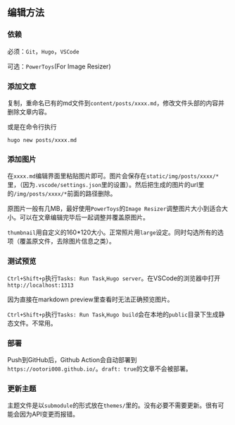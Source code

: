## 编辑方法

### 依赖

必须：`Git`，`Hugo`，`VSCode`

可选：`PowerToys`(For Image Resizer)

### 添加文章

复制，重命名已有的md文件到`content/posts/xxxx.md`，修改文件头部的内容并删除文章内容。

或是在命令行执行

`hugo new posts/xxxx.md`

### 添加图片

在`xxxx.md`编辑界面里粘贴图片即可。图片会保存在`static/img/posts/xxxx/*`里，（因为`.vscode/settings.json`里的设置）。然后把生成的图片的url里的`/img/posts/xxxx/*`前面的路径删除。

原图片一般有几MB，最好使用`PowerToys`的`Image Resizer`调整图片大小到适合大小。可以在文章编辑完毕后一起调整并覆盖原图片。

`thumbnail`用自定义的160*120大小。正常照片用`large`设定。同时勾选所有的选项（覆盖原文件，去除图片信息之类）。

### 测试预览

`Ctrl+Shift+p`执行`Tasks: Run Task`,`Hugo server`。在VSCode的浏览器中打开`http://localhost:1313`

因为直接在markdown preview里查看时无法正确预览图片。

`Ctrl+Shift+p`执行`Tasks: Run Task`,`Hugo build`会在本地的`public`目录下生成静态文件。不常用。

### 部署

Push到GitHub后，Github Action会自动部署到`https://ootori008.github.io/`。`draft: true`的文章不会被部署。

### 更新主题

主题文件是以`submodule`的形式放在`themes/`里的。没有必要不需要更新。很有可能会因为API变更而报错。
